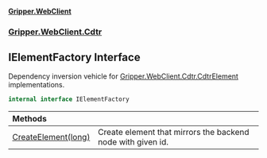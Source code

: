 #### [Gripper.WebClient](index 'index')
### [Gripper.WebClient.Cdtr](Gripper_WebClient_Cdtr 'Gripper.WebClient.Cdtr')
## IElementFactory Interface
Dependency inversion vehicle for [Gripper.WebClient.Cdtr.CdtrElement](https://docs.microsoft.com/en-us/dotnet/api/Gripper.WebClient.Cdtr.CdtrElement 'Gripper.WebClient.Cdtr.CdtrElement') implementations.  
```csharp
internal interface IElementFactory
```

| Methods | |
| :--- | :--- |
| [CreateElement(long)](Gripper_WebClient_Cdtr_IElementFactory_CreateElement(long) 'Gripper.WebClient.Cdtr.IElementFactory.CreateElement(long)') | Create element that mirrors the backend node with given id.<br/> |
